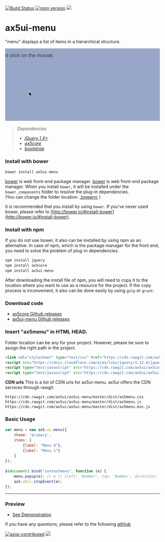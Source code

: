 [![Build Status](https://travis-ci.org/ax5ui/ax5ui-menu.svg?branch=master)](https://travis-ci.org/ax5ui/ax5ui-menu)
[![npm version](https://badge.fury.io/js/ax5ui-menu.svg)](https://badge.fury.io/js/ax5ui-menu)
[![](https://img.shields.io/npm/dm/ax5ui-menu.svg)](https://www.npmjs.com/package/ax5ui-menu)


# ax5ui-menu
"menu" displays a list of items in a hierarchical structure.

![ax5menu](src/ax5menu.gif)

> *Dependencies*
> * _[jQuery 1.X+](http://jquery.com/)_
> * _[ax5core](http://ax5.io/ax5core)_
> * _[bootstrap](http://getbootstrap.com/)_


### Install with bower
```sh
bower install ax5ui-menu
```
[bower](http://bower.io/#install-bower) is web front-end package manager.
[bower](http://bower.io/#install-bower) is web front-end package manager.
When you install `bower`, it will be installed under the `bower_components` folder to resolve the plug-in dependencies.  
(You can change the folder location. [.bowerrc](http://bower.io/docs/config/#bowerrc-specification) )

It is recommended that you install by using `bower`. 
If you've never used bower, please refer to [http://bower.io/#install-bower](http://bower.io/#install-bower).

### Install with npm
If you do not use bower, it also can be installed by using npm as an alternative.
In case of npm, which is the package manager for the front end, you need to solve the problem of plug-in dependencies.

```sh
npm install jquery
npm install ax5core
npm install ax5ui-menu
```

After downloading the install file of npm, you will need to copy it to the location where you want to use as a resource for the project.
If the copy process is inconvenient, it also can be done easily by using `gulp` or `grunt`.

### Download code
- [ax5core Github releases](https://github.com/ax5ui/ax5core/releases)
- [ax5ui-menu Github releases](https://github.com/ax5ui/ax5ui-menu/releases)


### Insert "ax5menu" in HTML HEAD.
Folder location can be any for your project. However, please be sure to assign the right path in the project.

```html
<link rel="stylesheet" type="text/css" href="https://cdn.rawgit.com/ax5ui/ax5ui-menu/master/dist/ax5menu.css" />
<script src="https://cdnjs.cloudflare.com/ajax/libs/jquery/1.12.4/jquery.min.js"></script>
<script type="text/javascript" src="https://cdn.rawgit.com/ax5ui/ax5core/master/dist/ax5core.min.js"></script>
<script type="text/javascript" src="https://cdn.rawgit.com/ax5ui/ax5ui-menu/master/dist/ax5menu.min.js"></script>
```

**CDN urls**
This is a list of CDN urls for ax5ui-menu. ax5ui offers the CDN services through rawgit.
```
https://cdn.rawgit.com/ax5ui/ax5ui-menu/master/dist/ax5menu.css
https://cdn.rawgit.com/ax5ui/ax5ui-menu/master/dist/ax5menu.js
https://cdn.rawgit.com/ax5ui/ax5ui-menu/master/dist/ax5menu.min.js
```

### Basic Usage
```js
var menu = new ax5.ui.menu({
    theme: 'primary',
    items: [
        {label: "Menu 0"},
        {label: "Menu 1"}
    ]
});

$(document).bind("contextmenu", function (e) {
    menu.popup(e); // e || {left: 'Number', top: 'Number', direction: '', width: 'Number'}
    ax5.util.stopEvent(e);
});
```

***

### Preview
- [See Demonstration](http://ax5.io/ax5ui-menu/demo/index.html)

If you have any questions, please refer to the following [gitHub](https://github.com/ax5ui/ax5ui-kernel)


[![axisj-contributed](https://img.shields.io/badge/AXISJ.com-Contributed-green.svg)](https://github.com/axisj)
![](https://img.shields.io/badge/Seowoo-Mondo&Thomas-red.svg)